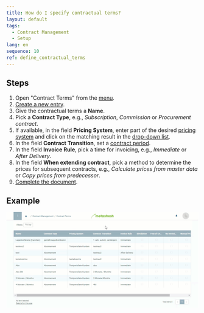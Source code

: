 ```yaml
---
title: How do I specify contractual terms?
layout: default
tags:
  - Contract Management
  - Setup
lang: en
sequence: 10
ref: define_contractual_terms
---
```


## Steps
1. Open "Contract Terms" from the [menu](Menu).
1. [Create a new entry](New_Record_Window).
1. Give the contractual terms a **Name**.
1. Pick a **Contract Type**, e.g., *Subscription*, *Commission* or *Procurement contract*.
1. If available, in the field **Pricing System**, enter part of the desired [pricing system](Add_price-system) and click on the matching result in the <a href="Keyboard_shortcuts_reference#dropdown" title="Dynamic Search Box (Autocompletion)">drop-down list</a>.
1. In the field **Contract Transition**, set a [contract period](Define_contract_period).
1. In the field **Invoice Rule**, pick a time for invoicing, e.g., *Immediate* or *After Delivery*.
1. In the field **When extending contract**, pick a method to determine the prices for subsequent contracts, e.g., *Calculate prices from master data* or *Copy prices from predecessor*.
1. [Complete the document](DocumentProcessingComplete).

## Example
<kbd><img src="assets/define_contractual_terms.gif" alt="GIF: How to specify contractual terms"></kbd>
